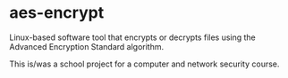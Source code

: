 # aes-encrypt
Linux-based software tool that encrypts or decrypts files using the Advanced Encryption Standard algorithm.

This is/was a school project for a computer and network security course.

